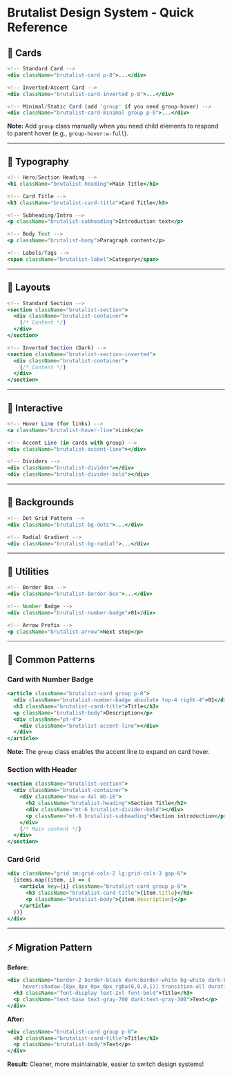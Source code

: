# Brutalist Design System - Quick Reference

## 🎴 Cards

```jsx
<!-- Standard Card -->
<div className="brutalist-card p-8">...</div>

<!-- Inverted/Accent Card -->
<div className="brutalist-card-inverted p-8">...</div>

<!-- Minimal/Static Card (add 'group' if you need group-hover) -->
<div className="brutalist-card-minimal group p-8">...</div>
```

**Note:** Add `group` class manually when you need child elements to respond to parent hover (e.g., `group-hover:w-full`).

---

## 📝 Typography

```jsx
<!-- Hero/Section Heading -->
<h1 className="brutalist-heading">Main Title</h1>

<!-- Card Title -->
<h3 className="brutalist-card-title">Card Title</h3>

<!-- Subheading/Intro -->
<p className="brutalist-subheading">Introduction text</p>

<!-- Body Text -->
<p className="brutalist-body">Paragraph content</p>

<!-- Labels/Tags -->
<span className="brutalist-label">Category</span>
```

---

## 📐 Layouts

```jsx
<!-- Standard Section -->
<section className="brutalist-section">
  <div className="brutalist-container">
    {/* Content */}
  </div>
</section>

<!-- Inverted Section (Dark) -->
<section className="brutalist-section-inverted">
  <div className="brutalist-container">
    {/* Content */}
  </div>
</section>
```

---

## 🎨 Interactive

```jsx
<!-- Hover Line (for links) -->
<a className="brutalist-hover-line">Link</a>

<!-- Accent Line (in cards with group) -->
<div className="brutalist-accent-line"></div>

<!-- Dividers -->
<div className="brutalist-divider"></div>
<div className="brutalist-divider-bold"></div>
```

---

## 🌈 Backgrounds

```jsx
<!-- Dot Grid Pattern -->
<div className="brutalist-bg-dots">...</div>

<!-- Radial Gradient -->
<div className="brutalist-bg-radial">...</div>
```

---

## 🔧 Utilities

```jsx
<!-- Border Box -->
<div className="brutalist-border-box">...</div>

<!-- Number Badge -->
<div className="brutalist-number-badge">01</div>

<!-- Arrow Prefix -->
<p className="brutalist-arrow">Next step</p>
```

---

## 🔄 Common Patterns

### Card with Number Badge
```jsx
<article className="brutalist-card group p-8">
  <div className="brutalist-number-badge absolute top-4 right-4">01</div>
  <h3 className="brutalist-card-title">Title</h3>
  <p className="brutalist-body">Description</p>
  <div className="pt-4">
    <div className="brutalist-accent-line"></div>
  </div>
</article>
```

**Note:** The `group` class enables the accent line to expand on card hover.

### Section with Header
```jsx
<section className="brutalist-section">
  <div className="brutalist-container">
    <div className="max-w-4xl mb-16">
      <h2 className="brutalist-heading">Section Title</h2>
      <div className="mt-6 brutalist-divider-bold"></div>
      <p className="mt-8 brutalist-subheading">Section introduction</p>
    </div>
    {/* Main content */}
  </div>
</section>
```

### Card Grid
```jsx
<div className="grid sm:grid-cols-2 lg:grid-cols-3 gap-6">
  {items.map((item, i) => (
    <article key={i} className="brutalist-card group p-8">
      <h3 className="brutalist-card-title">{item.title}</h3>
      <p className="brutalist-body">{item.description}</p>
    </article>
  ))}
</div>
```

---

## ⚡ Migration Pattern

**Before:**
```jsx
<div className="border-2 border-black dark:border-white bg-white dark:bg-black 
     hover:shadow-[8px_8px_0px_0px_rgba(0,0,0,1)] transition-all duration-300">
  <h3 className="font-display text-2xl font-bold">Title</h3>
  <p className="text-base text-gray-700 dark:text-gray-300">Text</p>
</div>
```

**After:**
```jsx
<div className="brutalist-card group p-8">
  <h3 className="brutalist-card-title">Title</h3>
  <p className="brutalist-body">Text</p>
</div>
```

**Result:** Cleaner, more maintainable, easier to switch design systems!
